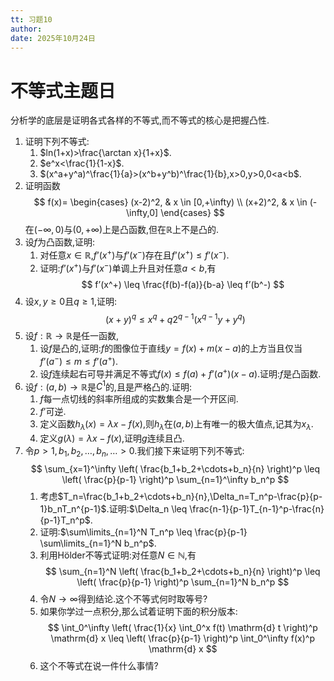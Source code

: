 ```yaml
---
tt: 习题10
author: 
date: 2025年10月24日
---
```


# 不等式主题日
分析学的底层是证明各式各样的不等式,而不等式的核心是把握凸性.

1. 证明下列不等式:
	1. $ln(1+x)>\frac{\arctan x}{1+x}$.
	2. $e^x<\frac{1}{1-x}$.
	3. $(x^a+y^a)^\frac{1}{a}>(x^b+y^b)^\frac{1}{b},x>0,y>0,0<a<b$.
2. 证明函数
$$
f(x)=
\begin{cases}
(x-2)^2, & x \in [0,+\infty) \\
(x+2)^2, & x \in (-\infty,0]
\end{cases}
$$
在$(-\infty,0)$与$(0,+\infty)$上是凸函数,但在$\mathbb{R}$上不是凸的.
3. 设$f$为凸函数,证明:
	1. 对任意$x \in \mathbb{R}$,$f’(x^+)$与$f’(x^-)$存在且$f’(x^+) \leq f’(x^-)$.
	2. 证明:$f’(x^+)$与$f’(x^-)$单调上升且对任意$a<b$,有
	$$
	f’(x^+) \leq \frac{f(b)-f(a)}{b-a} \leq f’(b^-)
	$$
4. 设$x,y \geq 0$且$q \geq 1$,证明:
$$
(x+y)^q \leq x^q+q2^{q-1}(x^{q-1}y+y^q)
$$
5. 设$f: \mathbb{R} \to \mathbb{R}$是任一函数,
	1. 设$f$是凸的,证明:$f$的图像位于直线$y=f(x)+m(x-a)$的上方当且仅当$f’(a^-) \leq m \leq f’(a^+)$.
	2. 设$f$连续起右可导并满足不等式$f(x) \leq f(a)+f’(a^+)(x-a)$.证明:$f$是凸函数.
6. 设$f:(a,b) \to \mathbb{R}$是$C^1$的,且是严格凸的.证明:
	1. $f$每一点切线的斜率所组成的实数集合是一个开区间.
	2. $f’$可逆.
	3. 定义函数$h_{\lambda}(x)= \lambda x-f(x)$,则$h_{\lambda}$在$(a,b)$上有唯一的极大值点,记其为$x_{\lambda}$.
	4. 定义$g(\lambda)= \lambda x-f(x)$,证明$g$连续且凸.
7. 令$p>1,b_1,b_2,\ldots,b_n,\ldots>0$.我们接下来证明下列不等式:
	$$
	\sum_{x=1}^\infty \left( \frac{b_1+b_2+\cdots+b_n}{n} \right)^p \leq \left( \frac{p}{p-1} \right)^p \sum_{n=1}^\infty b_n^p
	$$
	1. 考虑$T_n=\frac{b_1+b_2+\cdots+b_n}{n},\Delta_n=T_n^p-\frac{p}{p-1}b_nT_n^{p-1}$.证明:$\Delta_n \leq \frac{n-1}{p-1}T_{n-1}^p-\frac{n}{p-1}T_n^p$.
	2. 证明:$\sum\limits_{n=1}^N T_n^p \leq \frac{p}{p-1} \sum\limits_{n=1}^N b_n^p$.
	3. 利用Hölder不等式证明:对任意$N \in \mathbb{N}$,有
	$$
	\sum_{n=1}^N \left( \frac{b_1+b_2+\cdots+b_n}{n} \right)^p \leq \left( \frac{p}{p-1} \right)^p \sum_{n=1}^N b_n^p
	$$
	4. 令$N \to \infty$得到结论.这个不等式何时取等号?
	5. 如果你学过一点积分,那么试着证明下面的积分版本:
	$$
	\int_0^\infty \left( \frac{1}{x} \int_0^x f(t) \mathrm{d} t \right)^p \mathrm{d} x \leq \left( \frac{p}{p-1} \right)^p \int_0^\infty f(x)^p \mathrm{d} x
	$$
	6. 这个不等式在说一件什么事情?